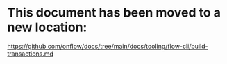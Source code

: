 # This document has been moved to a new location:

https://github.com/onflow/docs/tree/main/docs/tooling/flow-cli/build-transactions.md
